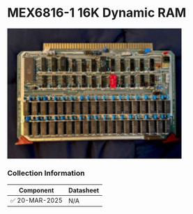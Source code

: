 # MEX6816-1 16K Dynamic RAM           
<img src="/images/MEX6816-22D.1.png" width="400" align="center">


### Collection Information

| Component | Datasheet |
|--         |--         |
| :white_check_mark: 20-MAR-2025 | N/A |




